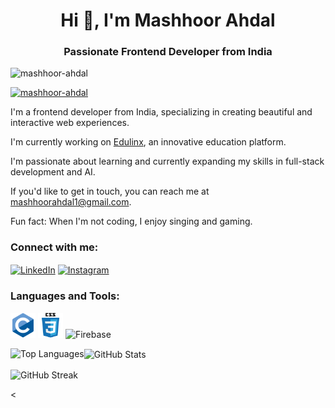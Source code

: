 <!DOCTYPE html>
<html lang="en">
<head>
<meta charset="UTF-8">
<meta name="viewport" content="width=device-width, initial-scale=1.0">
<meta name="description" content="Mashhoor Ahdal - Passionate Frontend Developer from India" keyword="mashhoor ahdal">
<title>Mashhoor Ahdal - Frontend Developer</title>



</head>
<body>

<h1 align="center">Hi 👋, I'm Mashhoor Ahdal</h1>
<h3 align="center">Passionate Frontend Developer from India</h3>

<p align="left"> <img src="https://komarev.com/ghpvc/?username=mashhoor-ahdal&label=Profile%20views&color=0e75b6&style=flat" alt="mashhoor-ahdal" /> </p>

<p align="left"> <a href="https://github.com/ryo-ma/github-profile-trophy"><img src="https://github-profile-trophy.vercel.app/?username=mashhoor-ahdal" alt="mashhoor-ahdal" /></a> </p>

<p align="left">I'm a frontend developer from India, specializing in creating beautiful and interactive web experiences.</p>

<p>I'm currently working on <a href="https://edulinx.vercel.app" target="_blank" rel="noopener noreferrer">Edulinx</a>, an innovative education platform.</p>

<p>I'm passionate about learning and currently expanding my skills in full-stack development and AI.</p>

<p>If you'd like to get in touch, you can reach me at <a href="mailto:mashhoorahdal1@gmail.com">mashhoorahdal1@gmail.com</a>.</p>

<p>Fun fact: When I'm not coding, I enjoy singing and gaming.</p>

<h3>Connect with me:</h3>
<p>
<a href="https://linkedin.com/in/mashhoor-ahdal" target="_blank" rel="noopener noreferrer"><img align="center" src="https://raw.githubusercontent.com/rahuldkjain/github-profile-readme-generator/master/src/images/icons/Social/linked-in-alt.svg" alt="LinkedIn" height="30" width="40" /></a>
<a href="https://instagram.com/mashhoor_ahdal" target="_blank" rel="noopener noreferrer"><img align="center" src="https://raw.githubusercontent.com/rahuldkjain/github-profile-readme-generator/master/src/images/icons/Social/instagram.svg" alt="Instagram" height="30" width="40" /></a>
</p>

<h3>Languages and Tools:</h3>
<p>
<img src="https://raw.githubusercontent.com/devicons/devicon/master/icons/c/c-original.svg" alt="C" width="40" height="40"/>
<img src="https://raw.githubusercontent.com/devicons/devicon/master/icons/css3/css3-original-wordmark.svg" alt="CSS3" width="40" height="40"/>
<img src="https://www.vectorlogo.zone/logos/firebase/firebase-icon.svg" alt="Firebase" width="40" height="40"/>
<!-- Add more icons here -->
</p>

<p><img align="left" src="https://github-readme-stats.vercel.app/api/top-langs?username=mashhoor-ahdal&show_icons=true&locale=en&layout=compact" alt="Top Languages" /></p>

<p><img align="center" src="https://github-readme-stats.vercel.app/api?username=mashhoor-ahdal&show_icons=true&locale=en" alt="GitHub Stats" /></p>

<p><img align="center" src="https://github-readme-streak-stats.herokuapp.com/?user=mashhoor-ahdal" alt="GitHub Streak" /></p>

<

</body>
</html>
